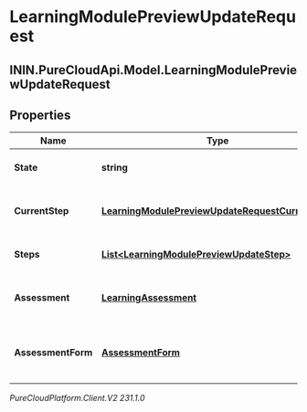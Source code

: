 # LearningModulePreviewUpdateRequest

## ININ.PureCloudApi.Model.LearningModulePreviewUpdateRequest

## Properties

|Name | Type | Description | Notes|
|------------ | ------------- | ------------- | -------------|
| **State** | **string** | The assignment State | [optional] |
| **CurrentStep** | [**LearningModulePreviewUpdateRequestCurrentStep**](LearningModulePreviewUpdateRequestCurrentStep) | The assignment current step | [optional] |
| **Steps** | [**List&lt;LearningModulePreviewUpdateStep&gt;**](LearningModulePreviewUpdateStep) | The assignment Steps | [optional] |
| **Assessment** | [**LearningAssessment**](LearningAssessment) | The assessment for learning module | [optional] |
| **AssessmentForm** | [**AssessmentForm**](AssessmentForm) | The assessment form for learning module | [optional] |



_PureCloudPlatform.Client.V2 231.1.0_
